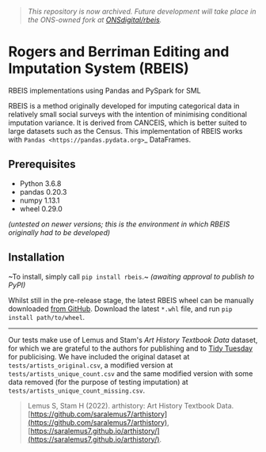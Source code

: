 > _This repository is now archived.  Future development will take place in the ONS-owned fork at [ONSdigital/rbeis](https://github.com/ONSdigital/rbeis)._

# Rogers and Berriman Editing and Imputation System (RBEIS)

RBEIS implementations using Pandas and PySpark for SML

RBEIS is a method originally developed for imputing categorical data in relatively small social surveys with the intention of minimising conditional imputation variance. It is derived from CANCEIS, which is better suited to large datasets such as the Census.  This implementation of RBEIS works with `Pandas <https://pandas.pydata.org>`_ DataFrames.

## Prerequisites

- Python 3.6.8
- pandas 0.20.3
- numpy 1.13.1
- wheel 0.29.0

_(untested on newer versions; this is the environment in which RBEIS originally had to be developed)_

## Installation

~To install, simply call ``pip install rbeis``.~ _(awaiting approval to publish to PyPI)_

Whilst still in the pre-release stage, the latest RBEIS wheel can be manually downloaded [from GitHub](https://github.com/y33les/rbeis/releases/latest). Download the latest `*.whl` file, and run `pip install path/to/wheel`.

---

Our tests make use of Lemus and Stam's _Art History Textbook Data_ dataset, for which we are grateful to the authors for publishing and to [Tidy Tuesday](https://github.com/rfordatascience/tidytuesday/tree/master/data/2023/2023-01-17) for publicising.  We have included the original dataset at `tests/artists_original.csv`, a modified version at `tests/artists_unique_count.csv` and the same modified version with some data removed (for the purpose of testing imputation) at `tests/artists_unique_count_missing.csv`.

> Lemus S, Stam H (2022). arthistory: Art History Textbook Data. [https://github.com/saralemus7/arthistory](https://github.com/saralemus7/arthistory), [https://saralemus7.github.io/arthistory/](https://saralemus7.github.io/arthistory/).
